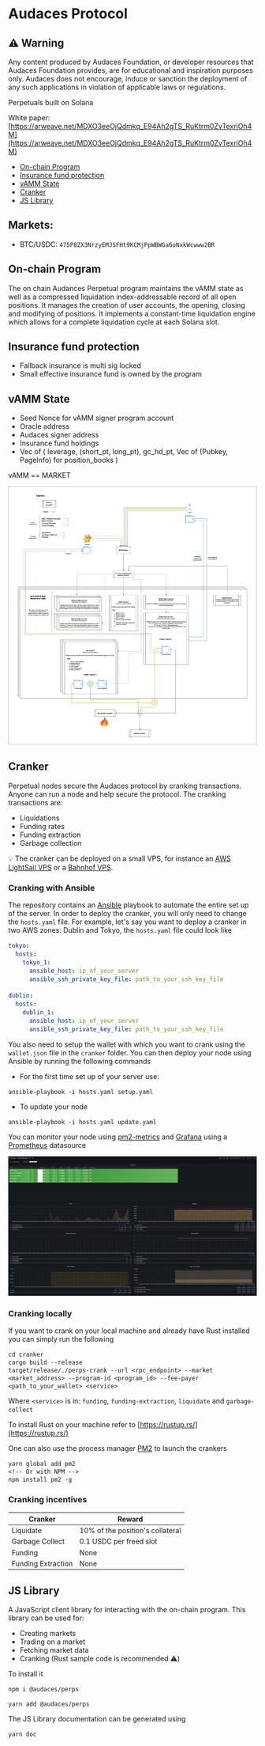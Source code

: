 # Audaces Protocol

## ⚠️ Warning

Any content produced by Audaces Foundation, or developer resources that Audaces Foundation provides, are for educational and inspiration purposes only. Audaces does not encourage, induce or sanction the deployment of any such applications in violation of applicable laws or regulations.

Perpetuals built on Solana

White paper: [https://arweave.net/MDXO3eeOjQdmkq_E94Ah2gTS_RuKtrm0ZvTexriOh4M](https://arweave.net/MDXO3eeOjQdmkq_E94Ah2gTS_RuKtrm0ZvTexriOh4M)

- [On-chain Program](#on-chain-program)
- [Insurance fund protection](#insurance-fund-protection)
- [vAMM State](#vamm-state)
- [Cranker](#cranker)
- [JS Library](#js-library)

## Markets:

- BTC/USDC: `475P8ZX3NrzyEMJSFHt9KCMjPpWBWGa6oNxkWcwww2BR`

## On-chain Program

The on chain Audances Perpetual program maintains the vAMM state as well as a compressed liquidation index-addressable record of all open positions. It manages the creation of user accounts, the opening, closing and modifying of positions. It implements a constant-time liquidation engine which allows for a complete liquidation cycle at each Solana slot.

## Insurance fund protection

- Fallback insurance is multi sig locked
- Small effective insurance fund is owned by the program

## vAMM State

- Seed Nonce for vAMM signer program account
- Oracle address
- Audaces signer address
- Insurance fund holdings
- Vec of (
  leverage,
  (short_pt, long_pt),
  gc_hd_pt,
  Vec of (Pubkey, PageInfo) for position_books
  )

vAMM == MARKET

![structure-diagram](assets/onChain.png)

## Cranker

Perpetual nodes secure the Audaces protocol by cranking transactions. Anyone can run a node and help secure the protocol. The cranking transactions are:

- Liquidations
- Funding rates
- Funding extraction
- Garbage collection

💡 The cranker can be deployed on a small VPS, for instance an [AWS LightSail VPS](https://aws.amazon.com/lightsail) or a [Bahnhof VPS](https://www.bahnhof.net).

### Cranking with Ansible

The repository contains an [Ansible](https://www.ansible.com/) playbook to automate the entire set up of the server. In order to deploy the cranker, you will only need to change the `hosts.yaml` file. For example, let's say you want to deploy a cranker in two AWS zones: Dublin and Tokyo, the `hosts.yaml` file could look like

```yaml
tokyo:
  hosts:
    tokyo_1:
      ansible_host: ip_of_your_server
      ansible_ssh_private_key_file: path_to_your_ssh_key_file

dublin:
  hosts:
    dublin_1:
      ansible_host: ip_of_your_server
      ansible_ssh_private_key_file: path_to_your_ssh_key_file
```

You also need to setup the wallet with which you want to crank using the `wallet.json` file in the `cranker` folder. You can then deploy your node using Ansible by running the following commands

- For the first time set up of your server use:

```
ansible-playbook -i hosts.yaml setup.yaml
```

- To update your node

```
ansible-playbook -i hosts.yaml update.yaml
```

You can monitor your node using [pm2-metrics](https://www.npmjs.com/package/pm2-metrics) and [Grafana](https://grafana.com/) using a [Prometheus](https://prometheus.io/) datasource

![pm2-metrics](assets/pm2-metrics.png)

### Cranking locally

If you want to crank on your local machine and already have Rust installed you can simply run the following

```
cd cranker
cargo build --release
target/release/./perps-crank --url <rpc_endpoint> --market <market_address> --program-id <program_id> --fee-payer <path_to_your_wallet> <service>
```

Where `<service>` is in: `funding`, `funding-extraction`, `liquidate` and `garbage-collect`

To install Rust on your machine refer to [https://rustup.rs/](https://rustup.rs/)

One can also use the process manager [PM2](https://pm2.keymetrics.io/) to launch the crankers

```
yarn global add pm2
<!-- Or with NPM -->
npm install pm2 -g
```

### Cranking incentives

| Cranker            | Reward                           |
| ------------------ | -------------------------------- |
| Liquidate          | 10% of the position's collateral |
| Garbage Collect    | 0.1 USDC per freed slot          |
| Funding            | None                             |
| Funding Extraction | None                             |

## JS Library

A JavaScript client library for interacting with the on-chain program. This library can be used for:

- Creating markets
- Trading on a market
- Fetching market data
- Cranking (Rust sample code is recommended ⚠️)

To install it

```
npm i @audaces/perps
```

```
yarn add @audaces/perps
```

The JS Library documentation can be generated using

```
yarn doc
```
